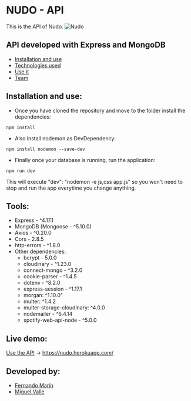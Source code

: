 # NUDO - API
This is the API of Nudo.
![Nudo](https://res.cloudinary.com/difhe4gl3/image/upload/v1604218253/NUDO/assets/Recurso_17_ky7ydo.svg)
## API developed with Express and MongoDB

- [Installation and use](#installation-and-use)
- [Technologies used](#tools)
- [Use it](#live-demo)
- [Team](#developed-by)

## Installation and use:
- Once you have cloned the repository and move to the folder install the dependencies:
```
npm install
```

- Also install nodemon as DevDependency:
```
npm install nodemon --save-dev
```

- Finally once your database is running, run the application:
```
npm run dev
```
This will execute "dev": "nodemon -e js,css app.js" so you won't need to stop and run the app everytime you change anything.

## Tools:
- Express - ^4.17.1
- MongoDB (Mongoose - ^5.10.0)
- Axios - ^0.20.0
- Cors - 2.8.5
- http-errors - ^1.8.0
- Other dependencies:
    - bcrypt - 5.0.0
    - cloudinary - ^1.23.0
    - connect-mongo - ^3.2.0
    - cookie-parser - ^1.4.5
    - dotenv - ^8.2.0
    - express-session - ^1.17.1
    - morgan: ^1.10.0"
    - multer: ^1.4.2
    - multer-storage-cloudinary: ^4.0.0
    - nodemailer - ^6.4.14
    - spotify-web-api-node - ^5.0.0

## Live demo:
[Use the API](https://nudo.herokuapp.com/) -> https://nudo.herokuapp.com/

## Developed by:
- [Fernando Marín](https://github.com/fermarinsanchez)
- [Miguel Valle](https://github.com/MiguelValle94)

